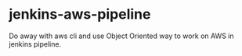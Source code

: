 # jenkins-aws-pipeline
Do away with aws cli and use Object Oriented way to work on AWS in jenkins
pipeline.
